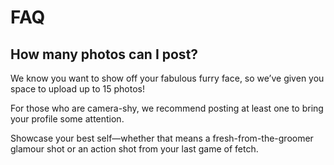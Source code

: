 # FAQ

## How many photos can I post?
 
We know you want to show off your fabulous furry face, so we’ve given you space to upload up to 15 photos! 

For those who are camera-shy, we recommend posting at least one to bring your profile some attention. 

Showcase your best self—whether that means a fresh-from-the-groomer glamour shot or an action shot from your last game of fetch.